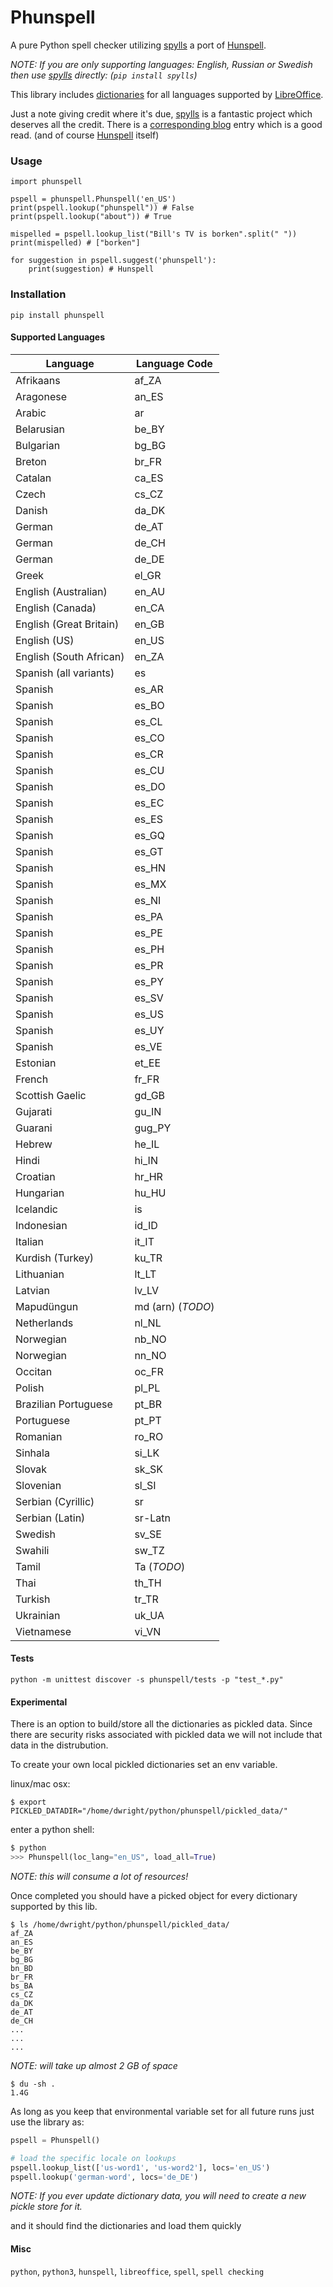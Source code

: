 # Phunspell

A pure Python spell checker utilizing [spylls](https://github.com/zverok/spylls) a port of [Hunspell](https://hunspell.github.io/).

*NOTE: If you are only supporting languages: English, Russian or Swedish then use [spylls](https://github.com/zverok/spylls) directly: (`pip install spylls`)*

This library includes [dictionaries](https://github.com/LibreOffice/dictionaries) for all languages supported by [LibreOffice](https://wiki.documentfoundation.org/Development/Dictionaries).

Just a note giving credit where it's due, [spylls](https://github.com/zverok/spylls) is a fantastic project which deserves all the credit. There is a [corresponding blog](https://zverok.github.io/blog/2021-01-05-spellchecker-1.html) entry which is a good read. (and of course [Hunspell](https://hunspell.github.io/) itself)

### Usage

    import phunspell

    pspell = phunspell.Phunspell('en_US')
    print(pspell.lookup("phunspell")) # False
    print(pspell.lookup("about")) # True

    mispelled = pspell.lookup_list("Bill's TV is borken".split(" "))
    print(mispelled) # ["borken"]

    for suggestion in pspell.suggest('phunspell'):
        print(suggestion) # Hunspell

### Installation

```shell
pip install phunspell
```

#### Supported Languages
Language                     | Language Code
---------------------------- | -------------
Afrikaans                    | af_ZA
Aragonese                    | an_ES
Arabic                       | ar
Belarusian                   | be_BY
Bulgarian                    | bg_BG
Breton                       | br_FR
Catalan	                     | ca_ES
Czech                        | cs_CZ
Danish                       | da_DK
German                       | de_AT
German                       | de_CH
German                       | de_DE
Greek                        | el_GR
English (Australian)         | en_AU
English (Canada)             | en_CA
English (Great Britain)	     | en_GB
English (US)                 | en_US
English (South African)	     | en_ZA
Spanish	(all variants)       | es
Spanish                      | es_AR
Spanish                      | es_BO
Spanish                      | es_CL
Spanish                      | es_CO
Spanish                      | es_CR
Spanish                      | es_CU
Spanish                      | es_DO
Spanish                      | es_EC
Spanish                      | es_ES
Spanish                      | es_GQ
Spanish                      | es_GT
Spanish                      | es_HN
Spanish                      | es_MX
Spanish                      | es_NI
Spanish                      | es_PA
Spanish                      | es_PE
Spanish                      | es_PH
Spanish                      | es_PR
Spanish                      | es_PY
Spanish                      | es_SV
Spanish                      | es_US
Spanish                      | es_UY
Spanish                      | es_VE
Estonian                     | et_EE
French                       | fr_FR
Scottish Gaelic              | gd_GB
Gujarati                     | gu_IN
Guarani	                     | gug_PY
Hebrew	                     | he_IL
Hindi	                     | hi_IN
Croatian	                 | hr_HR
Hungarian	                 | hu_HU
Icelandic	                 | is
Indonesian	                 | id_ID
Italian	                     | it_IT
Kurdish (Turkey)	         | ku_TR
Lithuanian	                 | lt_LT
Latvian	                     | lv_LV
Mapudüngun	                 | md (arn) (*TODO*)
Netherlands	                 | nl_NL
Norwegian	                 | nb_NO
Norwegian	                 | nn_NO
Occitan	                     | oc_FR
Polish	                     | pl_PL
Brazilian Portuguese	     | pt_BR
Portuguese	                 | pt_PT
Romanian	                 | ro_RO
Sinhala	                     | si_LK
Slovak	                     | sk_SK
Slovenian	                 | sl_SI
Serbian (Cyrillic)           | sr
Serbian (Latin)              | sr-Latn
Swedish	                     | sv_SE
Swahili	                     | sw_TZ
Tamil	                     | Ta (*TODO*)
Thai	                     | th_TH
Turkish	                     | tr_TR
Ukrainian	                 | uk_UA
Vietnamese	                 | vi_VN

#### Tests
```shell
python -m unittest discover -s phunspell/tests -p "test_*.py"
```

#### Experimental

There is an option to build/store all the dictionaries as pickled data. Since there are security risks associated with pickled data we will not include that data in the distrubution.

To create your own local pickled dictionaries set an env variable.

linux/mac osx:
```shell
$ export PICKLED_DATADIR="/home/dwright/python/phunspell/pickled_data/"
```

enter a python shell:
```python
$ python
>>> Phunspell(loc_lang="en_US", load_all=True)
```

*NOTE: this will consume a lot of resources!*

Once completed you should have a picked object for every dictionary supported by this lib.

```shell
$ ls /home/dwright/python/phunspell/pickled_data/
af_ZA
an_ES
be_BY
bg_BG
bn_BD
br_FR
bs_BA
cs_CZ
da_DK
de_AT
de_CH
...
...
...
```

*NOTE: will take up almost 2 GB of space*

```shell
$ du -sh .
1.4G
```

As long as you keep that environmental variable set for all future runs just use the library as:

```python
pspell = Phunspell()

# load the specific locale on lookups
pspell.lookup_list(['us-word1', 'us-word2'], locs='en_US')
pspell.lookup('german-word', locs='de_DE')

```

*NOTE: If you ever update dictionary data, you will need to create a new pickle store for it.*

and it should find the dictionaries and load them quickly


#### Misc
`python`, `python3`, `hunspell`, `libreoffice`, `spell`, `spell checking`
